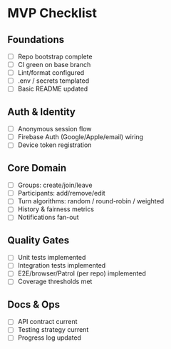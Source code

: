# MVP Checklist

## Foundations
- [ ] Repo bootstrap complete
- [ ] CI green on base branch
- [ ] Lint/format configured
- [ ] .env / secrets templated
- [ ] Basic README updated

## Auth & Identity
- [ ] Anonymous session flow
- [ ] Firebase Auth (Google/Apple/email) wiring
- [ ] Device token registration

## Core Domain
- [ ] Groups: create/join/leave
- [ ] Participants: add/remove/edit
- [ ] Turn algorithms: random / round-robin / weighted
- [ ] History & fairness metrics
- [ ] Notifications fan-out

## Quality Gates
- [ ] Unit tests implemented
- [ ] Integration tests implemented
- [ ] E2E/browser/Patrol (per repo) implemented
- [ ] Coverage thresholds met

## Docs & Ops
- [ ] API contract current
- [ ] Testing strategy current
- [ ] Progress log updated
